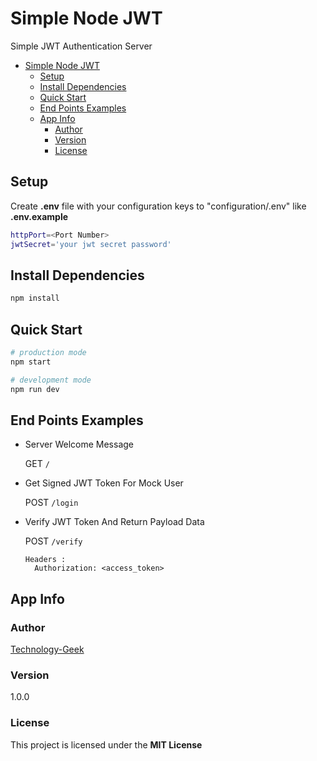 ﻿# Simple Node JWT

Simple JWT Authentication Server

- [Simple Node JWT](#simple-node-jwt)
  - [Setup](#setup)
  - [Install Dependencies](#install-dependencies)
  - [Quick Start](#quick-start)
  - [End Points Examples](#end-points-examples)
  - [App Info](#app-info)
    - [Author](#author)
    - [Version](#version)
    - [License](#license)

## Setup

Create **.env** file with your configuration keys to "configuration/.env" like **.env.example**

```bash
httpPort=<Port Number>
jwtSecret='your jwt secret password'
```

## Install Dependencies

```bash
npm install
```

## Quick Start

```bash
# production mode
npm start

# development mode
npm run dev
```

## End Points Examples

- Server Welcome Message

  GET `/`

- Get Signed JWT Token For Mock User

  POST `/login`

- Verify JWT Token And Return Payload Data

  POST `/verify`

  ```http
  Headers :
    Authorization: <access_token>
  ```

## App Info

### Author

[Technology-Geek](https://github.com/Technology-Geek)

### Version

1.0.0

### License

This project is licensed under the **MIT License**
